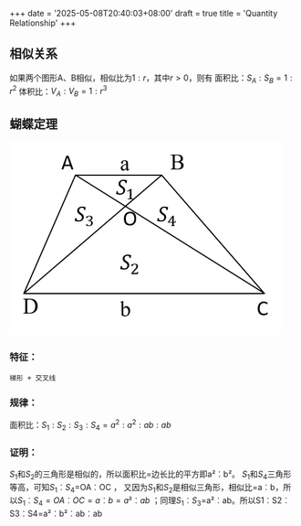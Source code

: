 +++
date = '2025-05-08T20:40:03+08:00'
draft = true
title = 'Quantity Relationship'
+++

## 相似关系

如果两个图形A、B相似，相似比为$1:r$，其中$r>0$，则有
面积比：$S_A:S_B=1:r^2$
体积比：$V_A:V_B=1:r^3$


## 蝴蝶定理

![蝴蝶定理](./pics/butterfly.png)


### 特征：
    梯形 + 交叉线

### 规律：
面积比：$S_1:S_2:S_3:S_4=a^2:a^2:ab:ab$
<!-- $S_{AOB}:S_{COD}:S_{AOD}:S_{BOC}=a^2:a^2:ab:ab$ -->

### 证明：
$S_1$和$S_2$的三角形是相似的，所以面积比=边长比的平方即a²︰b²。
$S_1$和$S_4$三角形等高，可知$S_1$︰$S_4$=OA︰OC ，
又因为$S_1$和$S_2$是相似三角形，相似比=a︰b，所以$S_1︰S_4=OA︰OC=a︰b=a²︰ab$ ；同理$S_1$︰$S_3$=a²︰ab。所以S1︰S2︰S3︰S4=a²︰b²︰ab︰ab
